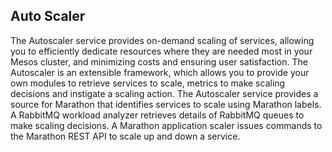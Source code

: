 ## Auto Scaler

The Autoscaler service provides on-demand scaling of services, allowing you to efficiently dedicate resources where they are needed most in
your Mesos cluster, and minimizing costs and ensuring user satisfaction. The Autoscaler is an extensible framework, which allows you to provide
your own modules to retrieve services to scale, metrics to make scaling decisions and instigate a scaling action. The Autoscaler service provides 
a source for Marathon that identifies services to scale using Marathon labels. A RabbitMQ workload analyzer retrieves details of RabbitMQ
queues to make scaling decisions. A Marathon application scaler issues commands to the Marathon REST API to scale up and down a service.